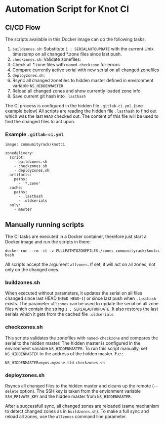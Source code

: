 # Automation Script for Knot CI

## CI/CD Flow

The scripts available in this Docker image can do the following tasks:

1. `buildzones.sh`: Substitute `1 ; SERIALAUTOUPDATE` with the current Unix
   timestamp on all changed *.zone files since last push.
2. `checkzones.sh`: Validate zonefiles:
  1. Check all *.zone files with `named-checkzone` for errors
  2. Compare currently active serial with new serial on all changed zonefiles
3. `deployzones.sh`:
  1. Rsync all changed zonefiles to hidden master defined in environment variable `NS_HIDDENMASTER`
  2. Reload all changed zones and show currently loaded zone info
  3. Save current git hash into `.lasthash`

The CI process is configured in the hidden file `.gitlab-ci.yml`. (see example below)
All scripts are reading the hidden file `.lasthash` to find out which was the last `HEAD`
checked out. The content of this file will be used to find the changed files to act upon.

### Example `.gitlab-ci.yml`

```
image: communityrack/knotci

zonedelivery:
  script:
    - buildzones.sh
    - checkzones.sh
    - deployzones.sh
  artifacts:
    paths:
      - '*.zone'
  cache:
    paths:
      - .lasthash
      - .oldserials
  only:
    - master
```

## Manually running scripts

The CI tasks are executed in a Docker container, therefore just start a Docker image and
run the scripts in there:

`docker run --rm -it -v FULLPATHTOZONEFILES:/zones communityrack/knotci bash`

All scripts accept the argument `allzones`. If set, it will act on all zones, not only
on the changed ones.

### buildzones.sh

When executed without parameters, it updates the serial on all files changed since last HEAD
(`HEAD HEAD~1`) or since last push when `.lasthash` exists. The parameter `allzones` can be used
to update the serial on all zone files which contain the string `1 ; SERIALAUTOUPDATE`.
It also restores the last serials which it gets from the cached file `.oldserials`.

### checkzones.sh

This scripts validates the zonefiles with `named-checkzone` and compares the serial
to the hidden master. The hidden master is configured in the environment variable `NS_HIDDENMASTER`.
To run this script manually, set `NS_HIDDENMASTER` to the address of the hidden master. F.e.:

`NS_HIDDENMASTER=myns.myzone.tld checkzones.sh`

### deployzones.sh

Rsyncs all changed files to the hidden master and cleans up the remote (`--delete` option).
The SSH key is taken from the envionment variable `SSH_PRIVATE_KEY` and the hidden master
from `NS_HIDDENMASTER`.

After a successfull sync, all changed zones are reloaded (same mechanism to detect changed zones
as in `buildzones.sh`). To make a full sync and reload all zones, use the `allzones` command line
parameter.

